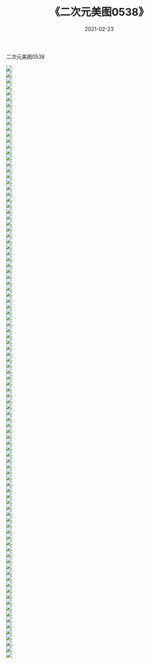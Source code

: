﻿---
layout: post
title:  《二次元美图0538》
date:   2021-02-23
img: http://imgx.orgx.ga/二次元/2021/二次元美图0538/000.jpg
categories: [美女, 清纯, 唯美]
---

二次元美图0538

 ![](http://imgx.orgx.ga/二次元/2021/二次元美图0538/001.jpg) <br>![](http://imgx.orgx.ga/二次元/2021/二次元美图0538/002.jpg) <br>![](http://imgx.orgx.ga/二次元/2021/二次元美图0538/003.jpg) <br>![](http://imgx.orgx.ga/二次元/2021/二次元美图0538/004.jpg) <br>![](http://imgx.orgx.ga/二次元/2021/二次元美图0538/005.jpg) <br>![](http://imgx.orgx.ga/二次元/2021/二次元美图0538/006.jpg) <br>![](http://imgx.orgx.ga/二次元/2021/二次元美图0538/007.jpg) <br>![](http://imgx.orgx.ga/二次元/2021/二次元美图0538/008.jpg) <br>![](http://imgx.orgx.ga/二次元/2021/二次元美图0538/009.jpg) <br>![](http://imgx.orgx.ga/二次元/2021/二次元美图0538/010.jpg) <br>![](http://imgx.orgx.ga/二次元/2021/二次元美图0538/011.jpg) <br>![](http://imgx.orgx.ga/二次元/2021/二次元美图0538/012.jpg) <br>![](http://imgx.orgx.ga/二次元/2021/二次元美图0538/013.jpg) <br>![](http://imgx.orgx.ga/二次元/2021/二次元美图0538/014.jpg) <br>![](http://imgx.orgx.ga/二次元/2021/二次元美图0538/015.jpg) <br>![](http://imgx.orgx.ga/二次元/2021/二次元美图0538/016.jpg) <br>![](http://imgx.orgx.ga/二次元/2021/二次元美图0538/017.jpg) <br>![](http://imgx.orgx.ga/二次元/2021/二次元美图0538/018.jpg) <br>![](http://imgx.orgx.ga/二次元/2021/二次元美图0538/019.jpg) <br>![](http://imgx.orgx.ga/二次元/2021/二次元美图0538/020.jpg) <br>![](http://imgx.orgx.ga/二次元/2021/二次元美图0538/021.jpg) <br>![](http://imgx.orgx.ga/二次元/2021/二次元美图0538/022.jpg) <br>![](http://imgx.orgx.ga/二次元/2021/二次元美图0538/023.jpg) <br>![](http://imgx.orgx.ga/二次元/2021/二次元美图0538/024.jpg) <br>![](http://imgx.orgx.ga/二次元/2021/二次元美图0538/025.jpg) <br>![](http://imgx.orgx.ga/二次元/2021/二次元美图0538/026.jpg) <br>![](http://imgx.orgx.ga/二次元/2021/二次元美图0538/027.jpg) <br>![](http://imgx.orgx.ga/二次元/2021/二次元美图0538/028.jpg) <br>![](http://imgx.orgx.ga/二次元/2021/二次元美图0538/029.jpg) <br>![](http://imgx.orgx.ga/二次元/2021/二次元美图0538/030.jpg) <br>![](http://imgx.orgx.ga/二次元/2021/二次元美图0538/031.jpg) <br>![](http://imgx.orgx.ga/二次元/2021/二次元美图0538/032.jpg) <br>![](http://imgx.orgx.ga/二次元/2021/二次元美图0538/033.jpg) <br>![](http://imgx.orgx.ga/二次元/2021/二次元美图0538/034.jpg) <br>![](http://imgx.orgx.ga/二次元/2021/二次元美图0538/035.jpg) <br>![](http://imgx.orgx.ga/二次元/2021/二次元美图0538/036.jpg) <br>![](http://imgx.orgx.ga/二次元/2021/二次元美图0538/037.jpg) <br>![](http://imgx.orgx.ga/二次元/2021/二次元美图0538/038.jpg) <br>![](http://imgx.orgx.ga/二次元/2021/二次元美图0538/039.jpg) <br>![](http://imgx.orgx.ga/二次元/2021/二次元美图0538/040.jpg) <br>![](http://imgx.orgx.ga/二次元/2021/二次元美图0538/041.jpg) <br>![](http://imgx.orgx.ga/二次元/2021/二次元美图0538/042.jpg) <br>![](http://imgx.orgx.ga/二次元/2021/二次元美图0538/043.jpg) <br>![](http://imgx.orgx.ga/二次元/2021/二次元美图0538/044.jpg) <br>![](http://imgx.orgx.ga/二次元/2021/二次元美图0538/045.jpg) <br>![](http://imgx.orgx.ga/二次元/2021/二次元美图0538/046.jpg) <br>![](http://imgx.orgx.ga/二次元/2021/二次元美图0538/047.jpg) <br>![](http://imgx.orgx.ga/二次元/2021/二次元美图0538/048.jpg) <br>![](http://imgx.orgx.ga/二次元/2021/二次元美图0538/049.jpg) <br>![](http://imgx.orgx.ga/二次元/2021/二次元美图0538/050.jpg) <br>![](http://imgx.orgx.ga/二次元/2021/二次元美图0538/051.jpg) <br>![](http://imgx.orgx.ga/二次元/2021/二次元美图0538/052.jpg) <br>![](http://imgx.orgx.ga/二次元/2021/二次元美图0538/053.jpg) <br>![](http://imgx.orgx.ga/二次元/2021/二次元美图0538/054.jpg) <br>![](http://imgx.orgx.ga/二次元/2021/二次元美图0538/055.jpg) <br>![](http://imgx.orgx.ga/二次元/2021/二次元美图0538/056.jpg) <br>![](http://imgx.orgx.ga/二次元/2021/二次元美图0538/057.jpg) <br>![](http://imgx.orgx.ga/二次元/2021/二次元美图0538/058.jpg) <br>![](http://imgx.orgx.ga/二次元/2021/二次元美图0538/059.jpg) <br>![](http://imgx.orgx.ga/二次元/2021/二次元美图0538/060.jpg) <br>![](http://imgx.orgx.ga/二次元/2021/二次元美图0538/061.jpg) <br>![](http://imgx.orgx.ga/二次元/2021/二次元美图0538/062.jpg) <br>![](http://imgx.orgx.ga/二次元/2021/二次元美图0538/063.jpg) <br>![](http://imgx.orgx.ga/二次元/2021/二次元美图0538/064.jpg) <br>![](http://imgx.orgx.ga/二次元/2021/二次元美图0538/065.jpg) <br>![](http://imgx.orgx.ga/二次元/2021/二次元美图0538/066.jpg) <br>![](http://imgx.orgx.ga/二次元/2021/二次元美图0538/067.jpg) <br>![](http://imgx.orgx.ga/二次元/2021/二次元美图0538/068.jpg) <br>![](http://imgx.orgx.ga/二次元/2021/二次元美图0538/069.jpg) <br>![](http://imgx.orgx.ga/二次元/2021/二次元美图0538/070.jpg) <br>![](http://imgx.orgx.ga/二次元/2021/二次元美图0538/071.jpg) <br>![](http://imgx.orgx.ga/二次元/2021/二次元美图0538/072.jpg) <br>![](http://imgx.orgx.ga/二次元/2021/二次元美图0538/073.jpg) <br>![](http://imgx.orgx.ga/二次元/2021/二次元美图0538/074.jpg) <br>![](http://imgx.orgx.ga/二次元/2021/二次元美图0538/075.jpg) <br>![](http://imgx.orgx.ga/二次元/2021/二次元美图0538/076.jpg) <br>![](http://imgx.orgx.ga/二次元/2021/二次元美图0538/077.jpg) <br>![](http://imgx.orgx.ga/二次元/2021/二次元美图0538/078.jpg) <br>![](http://imgx.orgx.ga/二次元/2021/二次元美图0538/079.jpg) <br>![](http://imgx.orgx.ga/二次元/2021/二次元美图0538/080.jpg) <br>![](http://imgx.orgx.ga/二次元/2021/二次元美图0538/081.jpg) <br>![](http://imgx.orgx.ga/二次元/2021/二次元美图0538/082.jpg) <br>![](http://imgx.orgx.ga/二次元/2021/二次元美图0538/083.jpg) <br>![](http://imgx.orgx.ga/二次元/2021/二次元美图0538/084.jpg) <br>![](http://imgx.orgx.ga/二次元/2021/二次元美图0538/085.jpg) <br>![](http://imgx.orgx.ga/二次元/2021/二次元美图0538/086.jpg) <br>![](http://imgx.orgx.ga/二次元/2021/二次元美图0538/087.jpg) <br>![](http://imgx.orgx.ga/二次元/2021/二次元美图0538/088.jpg) <br>![](http://imgx.orgx.ga/二次元/2021/二次元美图0538/089.jpg) <br>![](http://imgx.orgx.ga/二次元/2021/二次元美图0538/090.jpg) <br>![](http://imgx.orgx.ga/二次元/2021/二次元美图0538/091.jpg) <br>![](http://imgx.orgx.ga/二次元/2021/二次元美图0538/092.jpg) <br>![](http://imgx.orgx.ga/二次元/2021/二次元美图0538/093.jpg) <br>![](http://imgx.orgx.ga/二次元/2021/二次元美图0538/094.jpg) <br>![](http://imgx.orgx.ga/二次元/2021/二次元美图0538/095.jpg) <br>![](http://imgx.orgx.ga/二次元/2021/二次元美图0538/096.jpg) <br>![](http://imgx.orgx.ga/二次元/2021/二次元美图0538/097.jpg) <br>![](http://imgx.orgx.ga/二次元/2021/二次元美图0538/098.jpg) <br>![](http://imgx.orgx.ga/二次元/2021/二次元美图0538/099.jpg) <br>![](http://imgx.orgx.ga/二次元/2021/二次元美图0538/100.jpg) <br>